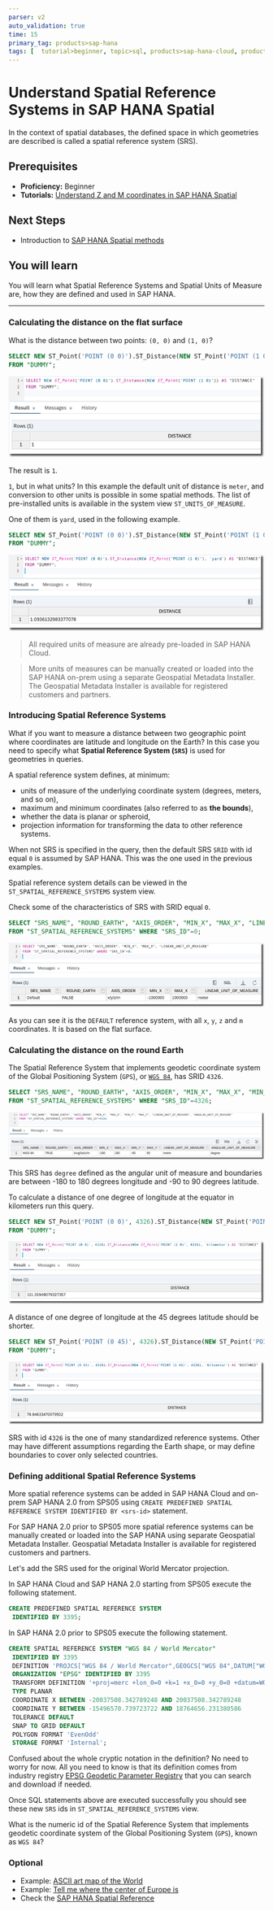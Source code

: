 ```yaml
---
parser: v2
auto_validation: true
time: 15
primary_tag: products>sap-hana
tags: [  tutorial>beginner, topic>sql, products>sap-hana-cloud, products>sap-hana\,-express-edition, software-product-function>sap-hana-spatial, software-product-function>sap-hana-multi-model-processing  ]
---
```


# Understand Spatial Reference Systems in SAP HANA Spatial
<!-- description --> In the context of spatial databases, the defined space in which geometries are described is called a spatial reference system (SRS).

## Prerequisites  
- **Proficiency:** Beginner
 - **Tutorials:** [Understand Z and M coordinates in SAP HANA Spatial](hana-spatial-intro5-z-m-coordinates)


## Next Steps
- Introduction to [SAP HANA Spatial methods](https://developers.sap.com/group.hana-aa-spatial-methods.html)

## You will learn  
You will learn what Spatial Reference Systems and Spatial Units of Measure are, how they are defined and used in SAP HANA.

---

### Calculating the distance on the flat surface

What is the distance between two points: `(0, 0)` and `(1, 0)`?

```sql
SELECT NEW ST_Point('POINT (0 0)').ST_Distance(NEW ST_Point('POINT (1 0)')) AS "DISTANCE"
FROM "DUMMY";
```

![Distance in SRS=0](spatial0601b.png)

The result is `1`.

`1`, but in what units? In this example the default unit of distance is `meter`, and conversion to other units is possible in some spatial methods. The list of pre-installed units is available in the system view `ST_UNITS_OF_MEASURE`.

One of them is `yard`, used in the following example.

```sql
SELECT NEW ST_Point('POINT (0 0)').ST_Distance(NEW ST_Point('POINT (1 0)'), 'yard') AS "DISTANCE"
FROM "DUMMY";
```

![Convert to yard](spatial0603b.png)

>All required units of measure are already pre-loaded in SAP HANA Cloud.

>More units of measures can be manually created or loaded into the SAP HANA on-prem using a separate Geospatial Metadata Installer. The Geospatial Metadata Installer is available for registered customers and partners.


### Introducing Spatial Reference Systems


What if you want to measure a distance between two geographic point where coordinates are latitude and longitude on the Earth? In this case you need to specify what **Spatial Reference System (`SRS`)** is used for geometries in queries.

A spatial reference system defines, at minimum:

- units of measure of the underlying coordinate system (degrees, meters, and so on),
- maximum and minimum coordinates (also referred to as __the bounds__),
- whether the data is planar or spheroid,
- projection information for transforming the data to other reference systems.

When not SRS is specified in the query, then the default SRS `SRID` with id equal `0` is assumed by SAP HANA. This was the one used in the previous examples.

Spatial reference system details can be viewed in the `ST_SPATIAL_REFERENCE_SYSTEMS` system view.

Check some of the characteristics of SRS with SRID equal `0`.

```sql
SELECT "SRS_NAME", "ROUND_EARTH", "AXIS_ORDER", "MIN_X", "MAX_X", "LINEAR_UNIT_OF_MEASURE"
FROM "ST_SPATIAL_REFERENCE_SYSTEMS" WHERE "SRS_ID"=0;
```
![SRS 0 details](spatial0602b.png)

As you can see it is the `DEFAULT` reference system, with all `x`, `y`, `z` and `m` coordinates. It is based on the flat surface.


### Calculating the distance on the round Earth


The Spatial Reference System that implements geodetic coordinate system of the Global Positioning System (`GPS`), or [`WGS 84`](https://en.wikipedia.org/wiki/World_Geodetic_System#WGS84), has SRID `4326`.

```sql
SELECT "SRS_NAME", "ROUND_EARTH", "AXIS_ORDER", "MIN_X", "MAX_X", "MIN_Y", "MAX_Y", "LINEAR_UNIT_OF_MEASURE", "ANGULAR_UNIT_OF_MEASURE"
FROM "ST_SPATIAL_REFERENCE_SYSTEMS" WHERE "SRS_ID"=4326;
```
![SRS 4326](spatial0604b.png)

This SRS has `degree` defined as the angular unit of measure and boundaries are between -180 to 180 degrees longitude and -90 to 90 degrees latitude.

To calculate a distance of one degree of longitude at the equator in kilometers run this query.

```sql
SELECT NEW ST_Point('POINT (0 0)', 4326).ST_Distance(NEW ST_Point('POINT (1 0)', 4326), 'kilometer') AS "DISTANCE"
FROM "DUMMY";
```

![one degree on the equator](spatial0605b.png)

A distance of one degree of longitude at the 45 degrees latitude should be shorter.

```sql
SELECT NEW ST_Point('POINT (0 45)', 4326).ST_Distance(NEW ST_Point('POINT (1 45)', 4326), 'kilometer') AS "DISTANCE"
FROM "DUMMY";
```

![one degree on the 45deg latitude](spatial0606b.png)

SRS with id `4326` is the one of many standardized reference systems. Other may have different assumptions regarding the Earth shape, or may define boundaries to cover only selected countries.


### Defining additional Spatial Reference Systems


More spatial reference systems can be added in SAP HANA Cloud and on-prem SAP HANA 2.0 from SPS05 using `CREATE PREDEFINED SPATIAL REFERENCE SYSTEM IDENTIFIED BY <srs-id>` statement.

For  SAP HANA 2.0 prior to SPS05 more spatial reference systems can be manually created or loaded into the SAP HANA using separate Geospatial Metadata Installer. Geospatial Metadata Installer is available for registered customers and partners.

Let's add the SRS used for the original World Mercator projection.

In SAP HANA Cloud and SAP HANA 2.0 starting from SPS05 execute the following statement.

```sql
CREATE PREDEFINED SPATIAL REFERENCE SYSTEM
 IDENTIFIED BY 3395;
```

In SAP HANA 2.0 prior to SPS05 execute the following statement.

```sql
CREATE SPATIAL REFERENCE SYSTEM "WGS 84 / World Mercator"
 IDENTIFIED BY 3395
 DEFINITION 'PROJCS["WGS 84 / World Mercator",GEOGCS["WGS 84",DATUM["WGS_1984",SPHEROID["WGS 84",6378137,298.257223563,AUTHORITY["EPSG","7030"]],AUTHORITY["EPSG","6326"]],PRIMEM["Greenwich",0,AUTHORITY["EPSG","8901"]],UNIT["degree",0.0174532925199433,AUTHORITY["EPSG","9122"]],AUTHORITY["EPSG","4326"]],PROJECTION["Mercator_1SP"],PARAMETER["central_meridian",0],PARAMETER["scale_factor",1],PARAMETER["false_easting",0],PARAMETER["false_northing",0],UNIT["metre",1,AUTHORITY["EPSG","9001"]],AXIS["Easting",EAST],AXIS["Northing",NORTH],AUTHORITY["EPSG","3395"]]'
 ORGANIZATION "EPSG" IDENTIFIED BY 3395
 TRANSFORM DEFINITION '+proj=merc +lon_0=0 +k=1 +x_0=0 +y_0=0 +datum=WGS84 +units=m +no_defs '   
 TYPE PLANAR
 COORDINATE X BETWEEN -20037508.342789248 AND 20037508.342789248
 COORDINATE Y BETWEEN -15496570.739723722 AND 18764656.231380586  
 TOLERANCE DEFAULT
 SNAP TO GRID DEFAULT
 POLYGON FORMAT 'EvenOdd'
 STORAGE FORMAT 'Internal';
```

Confused about the whole cryptic notation in the definition? No need to worry for now. All you need to know is that its definition comes from industry registry [EPSG Geodetic Parameter Registry](http://epsg.org) that you can search and download if needed.

Once SQL statements above are executed successfully you should see these new `SRS` ids in `ST_SPATIAL_REFERENCE_SYSTEMS` view.

What is the numeric id of the Spatial Reference System that implements geodetic coordinate system of the Global Positioning System (`GPS`), known as `WGS 84`?



### Optional
- Example: [ASCII art map of the World](https://blogs.sap.com/2017/02/13/ascii-art-map-of-the-world-using-sap-hana-geospatial-processing/)
- Example: [Tell me where the center of Europe is](https://blogs.sap.com/2017/04/11/sap-hana-tell-me-where-the-center-of-europe-is/)
- Check the [SAP HANA Spatial Reference](https://help.sap.com/viewer/bc9e455fe75541b8a248b4c09b086cf5/2020_04_QRC/en-US/7a2ea357787c101488ecd1b725836f07.html)
